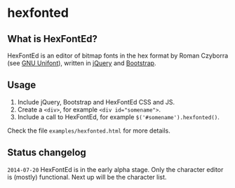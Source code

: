 hexfonted
=========

What is HexFontEd?
------------------

HexFontEd is an editor of bitmap fonts in the hex format by Roman Czyborra
(see [GNU Unifont](http://en.wikipedia.org/wiki/GNU_Unifont)), written in
[jQuery](http://jquery.com/) and [Bootstrap](http://getbootstrap.com/).

Usage
-----

1. Include jQuery, Bootstrap and HexFontEd CSS and JS.
2. Create a `<div>`, for example `<div id="somename">`.
3. Include a call to HexFontEd, for example `$('#somename').hexfonted()`.

Check the file `examples/hexfonted.html` for more details.

Status changelog
----------------

`2014-07-20` HexFontEd is in the early alpha stage. Only the character editor is
             (mostly) functional. Next up will be the character list.
